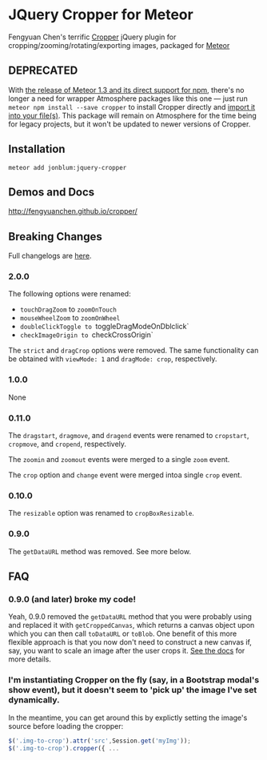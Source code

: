 JQuery Cropper for Meteor
==============

Fengyuan Chen's terrific [Cropper](https://github.com/fengyuanchen/cropper) jQuery plugin for cropping/zooming/rotating/exporting images, packaged for [Meteor](https://www.meteor.com/)

## DEPRECATED

With [the release of Meteor 1.3 and its direct support for npm](http://guide.meteor.com/1.3-migration.html), there's no longer a need for wrapper Atmosphere packages like this one &mdash; just run `meteor npm install --save cropper` to install Cropper directly and [import it into your file(s)](http://guide.meteor.com/using-packages.html#using-npm).  This package will remain on Atmosphere for the time being for legacy projects, but it won't be updated to newer versions of Cropper.

## Installation

    meteor add jonblum:jquery-cropper

## Demos and Docs

http://fengyuanchen.github.io/cropper/

## Breaking Changes

Full changelogs are [here](https://github.com/fengyuanchen/cropper/blob/master/CHANGELOG.md).

### 2.0.0

The following options were renamed:
* `touchDragZoom` to `zoomOnTouch`
* `mouseWheelZoom` to `zoomOnWheel`
* `doubleClickToggle to `toggleDragModeOnDblclick`
* `checkImageOrigin to `checkCrossOrigin`

The `strict` and `dragCrop` options were removed. The same functionality can be obtained with `viewMode: 1` and `dragMode: crop`, respectively.

### 1.0.0

None

### 0.11.0

The `dragstart`, `dragmove`, and `dragend` events were renamed to `cropstart`, `cropmove`, and `cropend`, respectively.

The `zoomin` and `zoomout` events were merged to a single `zoom` event.

The `crop` option and `change` event were merged intoa single `crop` event.

### 0.10.0

The `resizable` option was renamed to `cropBoxResizable`.

### 0.9.0

The `getDataURL` method was removed. See more below.

## FAQ

### 0.9.0 (and later) broke my code!

Yeah, 0.9.0 removed the `getDataURL` method that you were probably using and replaced it with `getCroppedCanvas`, which returns a canvas object upon which you can then call `toDataURL` or `toBlob`.  One benefit of this more flexible approach is that you now don't need to construct a new canvas if, say,  you want to scale an image after the user crops it.  [See the docs](https://github.com/fengyuanchen/cropper#getcroppedcanvasoptions) for more details.

### I'm instantiating Cropper on the fly (say, in a Bootstrap modal's show event), but it doesn't seem to 'pick up' the image I've set dynamically.

In the meantime, you can get around this by explictly setting the image's source before loading the cropper:

```javascript
$('.img-to-crop').attr('src',Session.get('myImg'));
$('.img-to-crop').cropper({ ...
```
